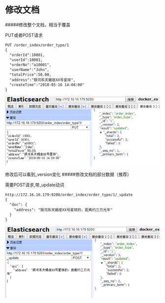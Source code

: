 # 修改文档

#####修改整个文档，相当于覆盖

PUT或者POST请求

```
PUT /order_index/order_type/1
{
  "orderId":10001,
  "userId":10001,
  "orderNo":"a10001",
  "userName":"John",
  "totalPrice":50.00,
  "address":"银河系天蝎座XX号星球",
  "createTime":"2018-05-16 14:08:00"
}
```
![](/assets/11.png)

修改后可以看到_version变化
#####修改文档的部分数据（推荐）

需要POST请求,带_update动词
```
http://172.16.16.179:9200/order_index/order_type/1/_update
{
  "doc": {
    "address": "银河系天蝎座XX号星球的，距离约三万光年"
  }
}
```
![](/assets/12.png)

